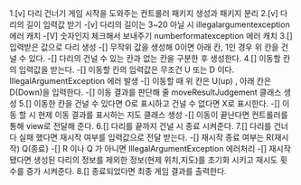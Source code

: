 1.[v] 다리 건너기 게임 시작을 도와주는 컨트롤러 패키지 생성과 패키지 분리
2.[v] 다리의 길이 입력값 받기
-[v] 다리의 길이는 3~20 아닐 시 illegalargumentexception 에러 캐치
-[V] 숫자인지 체크해서 보내주기 numberformatexception 에러 캐치
3.[] 입력받은 값으로 다리 생성
-[] 무작위 값을 생성해 0이면 아래 칸, 1인 경우 위 칸을 건널 수 있다.
-[] 다리의 건널 수 있는 칸과 없는 칸을 구분한 후 생성한다.
4.[] 이동할 칸의 입력값을 받는다.
-[] 이동할 칸의 입력값은 무조건 U 또는 D 이다. IllegalArgumentException 에러 발생
-[] 이동할 때 위 칸은 U(up) , 아래 칸은 D(Down)을 입력한다.
-[] 이동 결과를 판단해 줄 moveResultJudgement 클래스 생성
5.[] 이동한 칸을 건널 수 있다면 O로 표시하고 건널 수 없다면 X로 표시한다.
-[] 이동 할 시 현제 이동 결과를 표시하는 지도 클래스 생성
-[] 이동이 끝난다면 컨트롤러를 통해 view로 전달해 준다.
6.[] 다리를 끝까지 건널 시 종료 시켜준다.
7.[] 다리를 건너다 실패 했다면 재시작 여부를 입력값으로 전달 받는다.
-[] 재시작 종료 여부는 R(재시작) Q(종료}
-[] R 이나 Q 가 아니면 IllegalArgumentException 에러처리
-[] 재시작 됐다면 생성된 다리의 정보를 제외한 정보(현제 위치,지도)를 초기화 시키고 재시도 횟수를 증가 시켜준다.
8.[] 종료되었다면 최종 게임 결과를 출력한다.



